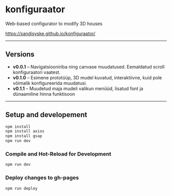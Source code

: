 # konfiguraator
Web-based configurator to modify 3D houses

https://sandisyske.github.io/konfiguraator/

---

## Versions
- **v0.0.1** – Navigatsiooniriba ning canvase muudatused. Eemaldatud scroll konfiguraatori vaatest.
- **v0.1.0** – Esimene prototüüp, 3D mudel kuvatud, interaktiivne, kuid pole võimalik konfigureerida muudatusi.
- **v0.1.1** – Muudetud maja mudeli valikun menüüd, lisatud font ja dünaamiline hinna funktisoon

---

## Setup and developement

```bash
npm install
npm install axios
npm install gsap
npm run dev
```

### Compile and Hot-Reload for Development
```sh
npm run dev
```

### Deploy changes to gh-pages
```sh
npm run deploy
```